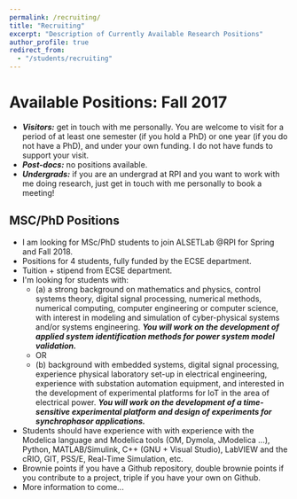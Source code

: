 ```yaml
---
permalink: /recruiting/
title: "Recruiting"
excerpt: "Description of Currently Available Research Positions"
author_profile: true
redirect_from:
  - "/students/recruiting"
---
```


Available Positions: Fall 2017
======
* ***Visitors:*** get in touch with me personally. You are welcome to visit for a period of at least one semester (if you hold a PhD) or one year (if you do not have a PhD), and under your own funding. I do not have funds to support your visit.
* ***Post-docs:*** no positions available.
* ***Undergrads:*** if you are an undergrad at RPI and you want to work with me doing research, just get in touch with me personally to book a meeting!

## MSC/PhD Positions
* I am looking for MSc/PhD students to join ALSETLab @RPI for Spring and Fall 2018.
* Positions for 4 students, fully funded by the ECSE department.
* Tuition + stipend from ECSE department.
* I'm looking for students with:
  - (a) a strong background on mathematics and physics, control systems theory, digital signal processing, numerical methods, numerical computing, computer engineering or computer science, with interest in modeling and simulation of cyber-physical systems and/or systems engineering. ***You will work on the development of applied system identification methods for power system model validation.***
  - OR
  - (b) background with embedded systems, digital signal processing, experience physical laboratory set-up in electrical engineering, experience with substation automation equipment, and interested in the development of experimental platforms for IoT in the area of electrical power. ***You will work on the development of a time-sensitive experimental platform and design of experiments for synchrophasor applications.***
* Students should have experience with with experience with the Modelica language and Modelica tools (OM, Dymola, JModelica ...), Python, MATLAB/Simulink, C++ (GNU + Visual Studio), LabVIEW and the cRIO, GIT, PSS/E, Real-Time Simulation, etc.
* Brownie points if you have a Github repository, double brownie points if you contribute to a project, triple if you have your own on Github.
* More information to come...

